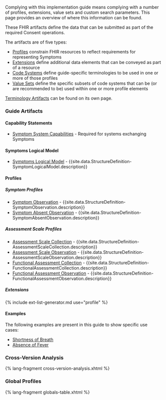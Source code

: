Complying with this implementation guide means complying with a number of profiles, extensions, value sets and custom search parameters.  This page provides an overview of where this information can be found.

These FHIR artifacts define the data that can be submitted as part of the required Consent operations.

The artifacts are of five types:

* [Profiles]({{site.data.fhir.path}}profiling.html) constrain FHIR resources to reflect requirements for representing Symptoms
* [Extensions]({{site.data.fhir.path}}extensibility.html) define additional data elements that can be conveyed as part of a resource
* [Code Systems]({{site.data.fhir.path}}codesystem.html) define guide-specific terminologies to be used in one or more of those profiles
* [Value Sets]({{site.data.fhir.path}}valueset.html) define the specific subsets of code systems that can be (or are recommended to be) used within one or more profile elements

[Terminology Artifacts](terminology.html) can be found on its own page.

### Guide Artifacts

#### Capability Statements
* [Symptom System Capabilities](CapabilityStatement-SymptomCapabilities.html) - Required for systems exchanging Symptoms

#### Symptoms Logical Model
* [Symptoms Logical Model](StructureDefinition-SymptomLogicalModel.html) - {{site.data.StructureDefinition-SymptomLogicalModel.description}}

#### Profiles
##### Symptom Profiles
* [Symptom Observation](StructureDefinition-SymptomObservation.html) - {{site.data.StructureDefinition-SymptomObservation.description}}
* [Symptom Absent Observation](StructureDefinition-SymptomAbsentObservation.html) - {{site.data.StructureDefinition-SymptomAbsentObservation.description}}

##### Assessment Scale Profiles
* [Assessment Scale Collection](StructureDefinition-AssessmentScaleCollection.html) - {{site.data.StructureDefinition-AssessmentScaleCollection.description}}
* [Assessment Scale Observation](StructureDefinition-AssessmentScaleObservation.html) - {{site.data.StructureDefinition-AssessmentScaleObservation.description}}
* [Functional Assessment Collection](StructureDefinition-FunctionalAssessmentCollection.html) - {{site.data.StructureDefinition-FunctionalAssessmentCollection.description}}
* [Functional Assessment Observation](StructureDefinition-FunctionalAssessmentObservation.html) - {{site.data.StructureDefinition-FunctionalAssessmentObservation.description}}


##### Extensions
{% include ext-list-generator.md use="profile" %}

#### Examples
The following examples are present in this guide to show specific use cases:

* [Shortness of Breath](Observation-ShortnessOfBreathSymptom.html)
* [Absence of Fever](Observation-FeverSymptomAbsence.html)


### Cross-Version Analysis
{% lang-fragment cross-version-analysis.xhtml %}

### Global Profiles

{% lang-fragment globals-table.xhtml %}
